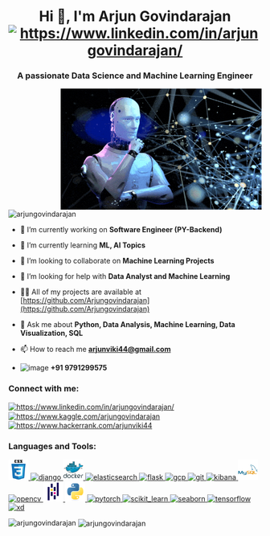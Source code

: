 <h1 align="center">Hi 👋, I'm Arjun Govindarajan   <a href="https://linkedin.com/in/https://www.linkedin.com/in/arjungovindarajan/" target="blank"><img src="https://raw.githubusercontent.com/rahuldkjain/github-profile-readme-generator/master/src/images/icons/Social/linked-in-alt.svg" alt="https://www.linkedin.com/in/arjungovindarajan/" height="30" width="40" /></a></h1>

<h3 align="center">A passionate Data Science and Machine Learning Engineer</h3>

<img align="right" alt="Gif_code" width= "400" src="https://github.com/Arjungovindarajan/Arjungovindarajan/blob/main/git%20ai%20gif.gif">

<p align="left"> <img src="https://komarev.com/ghpvc/?username=arjungovindarajan&label=Profile%20views&color=0e75b6&style=flat" alt="arjungovindarajan" /> </p>

- 🔭 I’m currently working on **Software Engineer (PY-Backend)**

- 🌱 I’m currently learning **ML, AI Topics**

- 👯 I’m looking to collaborate on **Machine Learning Projects**

- 🤝 I’m looking for help with **Data Analyst and Machine Learning**

- 👨‍💻 All of my projects are available at [https://github.com/Arjungovindarajan](https://github.com/Arjungovindarajan)

- 💬 Ask me about **Python, Data Analysis, Machine Learning, Data Visualization, SQL**

- 📫 How to reach me **arjunviki44@gmail.com**
- <img src="https://github.com/Arjungovindarajan/Arjungovindarajan/assets/110599924/e1902f99-87e6-4783-bebc-7753e937e73a" alt="image" width="20" height="20">   **+91 9791299575**


<h3 align="left">Connect with me:</h3>
<p align="left">
<a href="https://linkedin.com/in/https://www.linkedin.com/in/arjungovindarajan/" target="blank"><img align="center" src="https://raw.githubusercontent.com/rahuldkjain/github-profile-readme-generator/master/src/images/icons/Social/linked-in-alt.svg" alt="https://www.linkedin.com/in/arjungovindarajan/" height="30" width="40" /></a>
<a href="https://kaggle.com/https://www.kaggle.com/arjungovindarajan" target="blank"><img align="center" src="https://raw.githubusercontent.com/rahuldkjain/github-profile-readme-generator/master/src/images/icons/Social/kaggle.svg" alt="https://www.kaggle.com/arjungovindarajan" height="30" width="40" /></a>
<a href="https://www.hackerrank.com/https://www.hackerrank.com/arjunviki44" target="blank"><img align="center" src="https://raw.githubusercontent.com/rahuldkjain/github-profile-readme-generator/master/src/images/icons/Social/hackerrank.svg" alt="https://www.hackerrank.com/arjunviki44" height="30" width="40" /></a>
</p>

<h3 align="left">Languages and Tools:</h3>
<p align="left"> <a href="https://www.w3schools.com/css/" target="_blank" rel="noreferrer"> <img src="https://raw.githubusercontent.com/devicons/devicon/master/icons/css3/css3-original-wordmark.svg" alt="css3" width="40" height="40"/> </a> <a href="https://www.djangoproject.com/" target="_blank" rel="noreferrer"> <img src="https://cdn.worldvectorlogo.com/logos/django.svg" alt="django" width="40" height="40"/> </a> <a href="https://www.docker.com/" target="_blank" rel="noreferrer"> <img src="https://raw.githubusercontent.com/devicons/devicon/master/icons/docker/docker-original-wordmark.svg" alt="docker" width="40" height="40"/> </a> <a href="https://www.elastic.co" target="_blank" rel="noreferrer"> <img src="https://www.vectorlogo.zone/logos/elastic/elastic-icon.svg" alt="elasticsearch" width="40" height="40"/> </a> <a href="https://flask.palletsprojects.com/" target="_blank" rel="noreferrer"> <img src="https://www.vectorlogo.zone/logos/pocoo_flask/pocoo_flask-icon.svg" alt="flask" width="40" height="40"/> </a> <a href="https://cloud.google.com" target="_blank" rel="noreferrer"> <img src="https://www.vectorlogo.zone/logos/google_cloud/google_cloud-icon.svg" alt="gcp" width="40" height="40"/> </a> <a href="https://git-scm.com/" target="_blank" rel="noreferrer"> <img src="https://www.vectorlogo.zone/logos/git-scm/git-scm-icon.svg" alt="git" width="40" height="40"/> </a> <a href="https://www.elastic.co/kibana" target="_blank" rel="noreferrer"> <img src="https://www.vectorlogo.zone/logos/elasticco_kibana/elasticco_kibana-icon.svg" alt="kibana" width="40" height="40"/> </a> <a href="https://www.mysql.com/" target="_blank" rel="noreferrer"> <img src="https://raw.githubusercontent.com/devicons/devicon/master/icons/mysql/mysql-original-wordmark.svg" alt="mysql" width="40" height="40"/> </a> <a href="https://opencv.org/" target="_blank" rel="noreferrer"> <img src="https://www.vectorlogo.zone/logos/opencv/opencv-icon.svg" alt="opencv" width="40" height="40"/> </a> <a href="https://pandas.pydata.org/" target="_blank" rel="noreferrer"> <img src="https://raw.githubusercontent.com/devicons/devicon/2ae2a900d2f041da66e950e4d48052658d850630/icons/pandas/pandas-original.svg" alt="pandas" width="40" height="40"/> </a> <a href="https://www.python.org" target="_blank" rel="noreferrer"> <img src="https://raw.githubusercontent.com/devicons/devicon/master/icons/python/python-original.svg" alt="python" width="40" height="40"/> </a> <a href="https://pytorch.org/" target="_blank" rel="noreferrer"> <img src="https://www.vectorlogo.zone/logos/pytorch/pytorch-icon.svg" alt="pytorch" width="40" height="40"/> </a> <a href="https://scikit-learn.org/" target="_blank" rel="noreferrer"> <img src="https://upload.wikimedia.org/wikipedia/commons/0/05/Scikit_learn_logo_small.svg" alt="scikit_learn" width="40" height="40"/> </a> <a href="https://seaborn.pydata.org/" target="_blank" rel="noreferrer"> <img src="https://seaborn.pydata.org/_images/logo-mark-lightbg.svg" alt="seaborn" width="40" height="40"/> </a> <a href="https://www.tensorflow.org" target="_blank" rel="noreferrer"> <img src="https://www.vectorlogo.zone/logos/tensorflow/tensorflow-icon.svg" alt="tensorflow" width="40" height="40"/> </a> <a href="https://www.adobe.com/products/xd.html" target="_blank" rel="noreferrer"> <img src="https://cdn.worldvectorlogo.com/logos/adobe-xd.svg" alt="xd" width="40" height="40"/> </a> </p>

<p><img align="left" src="https://github-readme-stats.vercel.app/api/top-langs?username=arjungovindarajan&show_icons=true&locale=en&layout=compact" alt="arjungovindarajan" /></p>

<p>&nbsp;<img align="center" src="https://github-readme-stats.vercel.app/api?username=arjungovindarajan&show_icons=true&locale=en" alt="arjungovindarajan" /></p>

